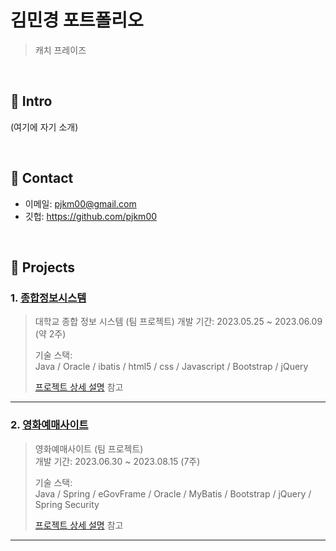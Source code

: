 # 김민경 포트폴리오
>캐치 프레이즈

</br>

## :pushpin: Intro
(여기에 자기 소개)

</br>

## :pushpin: Contact
- 이메일: pjkm00@gmail.com
- 깃헙: https://github.com/pjkm00

</br>

## :pushpin: Projects
### 1. [종합정보시스템](https://github.com/DW-4-1/1jo-project)
>대학교 종합 정보 시스템 (팀 프로젝트)
>개발 기간: 2023.05.25 ~ 2023.06.09 (약 2주)
>  
>기술 스택:  
>Java / Oracle / ibatis / html5 / css / Javascript / Bootstrap / jQuery
>  
>[프로젝트 상세 설명](https://github.com/pjkm00/pjkm00/blob/main/middleproject.md) 참고

---

### 2. [영화예매사이트](https://github.com/jjgod66/dw-final-group2)
>영화예매사이트  (팀 프로젝트)  
>개발 기간: 2023.06.30 ~ 2023.08.15 (7주)
>  
>기술 스택:  
>Java / Spring / eGovFrame / Oracle / MyBatis / Bootstrap / jQuery / Spring Security
>  
>[프로젝트 상세 설명](https://github.com/pjkm00) 참고

---
